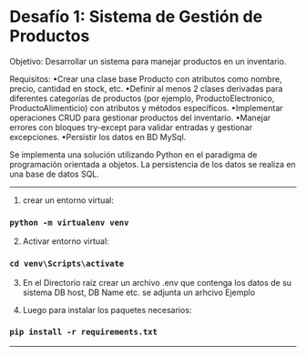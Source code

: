  
# Desafío 1: Sistema de Gestión de Productos

Objetivo: Desarrollar un sistema para manejar productos en un inventario.

Requisitos:
    •Crear una clase base Producto con atributos como nombre, precio, cantidad en stock, etc.
    •Definir al menos 2 clases derivadas para diferentes categorías de productos (por ejemplo, ProductoElectronico, ProductoAlimenticio) con atributos y métodos específicos.
    •Implementar operaciones CRUD para gestionar productos del inventario.
    •Manejar errores con bloques try-except para validar entradas y gestionar excepciones.
    •Persistir los datos en BD MySql.

Se implementa una solución utilizando Python en el paradigma de programación orientada a objetos.
La persistencia de los datos se realiza en una base de datos SQL.



<hr/>

1. crear un entorno virtual:
### `python -m virtualenv venv`  

2. Activar entorno virtual:
### `cd venv\Scripts\activate`

3. En el Directorio raiz crear un archivo .env que contenga los datos de su sistema DB host, DB Name etc.
   se adjunta un arhcivo Ejemplo
   
5. Luego para instalar los paquetes necesarios:
### `pip install -r requirements.txt`

<hr/>
